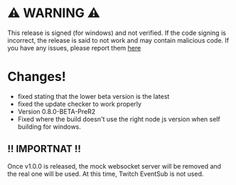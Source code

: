 # ⚠️ WARNING ⚠️
This release is signed (for windows) and not verified. If the code signing is incorrect, the release is said to not work and may contain malicious code. If you have any issues, please report them [here](https://github.com/DarkWolfie-YouTube/twitch-marathon-timer/issues)


# Changes!

- fixed stating that the lower beta version is the latest
- fixed the update checker to work properly
- Version 0.8.0-BETA-PreR2
- Fixed where the build doesn't use the right node js version when self building for windows.



## ‼️ IMPORTNAT !! 

Once v1.0.0 is released, the mock websocket server will be removed and the real one will be used. At this time, Twitch EventSub is not used.

